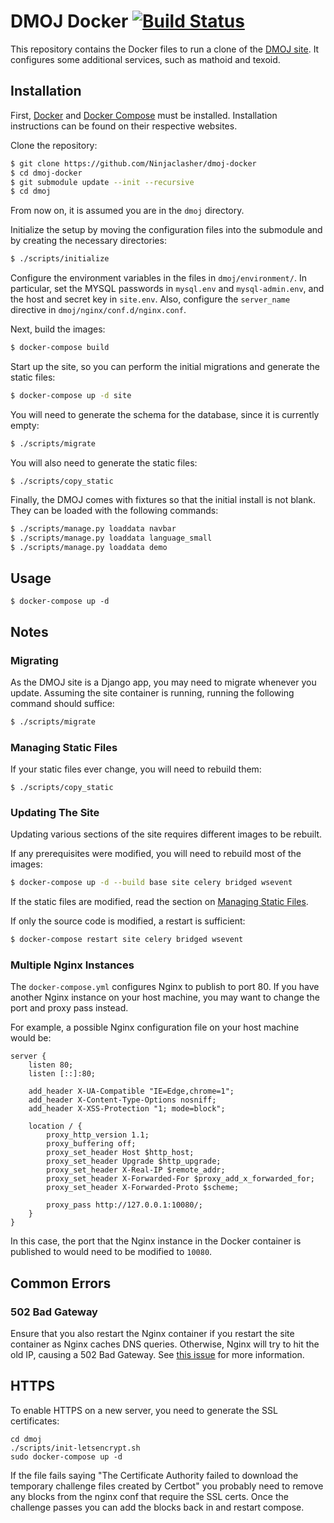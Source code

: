 DMOJ Docker [![Build Status](https://github.com/Ninjaclasher/dmoj-docker/workflows/Build%20Docker%20Images/badge.svg)](https://github.com/Ninjaclasher/dmoj-docker/actions/)
=====

This repository contains the Docker files to run a clone of the [DMOJ site](https://github.com/DMOJ/online-judge). It configures some additional services, such as mathoid and texoid.

## Installation

First, [Docker](https://www.docker.com/) and [Docker Compose](https://docs.docker.com/compose/) must be installed. Installation instructions can be found on their respective websites.

Clone the repository:
```sh
$ git clone https://github.com/Ninjaclasher/dmoj-docker
$ cd dmoj-docker
$ git submodule update --init --recursive
$ cd dmoj
```
From now on, it is assumed you are in the `dmoj` directory.

Initialize the setup by moving the configuration files into the submodule and by creating the necessary directories:
```sh
$ ./scripts/initialize
```

Configure the environment variables in the files in `dmoj/environment/`. In particular, set the MYSQL passwords in `mysql.env` and `mysql-admin.env`, and the host and secret key in `site.env`. Also, configure the `server_name` directive in `dmoj/nginx/conf.d/nginx.conf`.

Next, build the images:
```sh
$ docker-compose build
```

Start up the site, so you can perform the initial migrations and generate the static files:
```sh
$ docker-compose up -d site
```

You will need to generate the schema for the database, since it is currently empty:
```sh
$ ./scripts/migrate
```

You will also need to generate the static files:
```
$ ./scripts/copy_static
```

Finally, the DMOJ comes with fixtures so that the initial install is not blank. They can be loaded with the following commands:
```sh
$ ./scripts/manage.py loaddata navbar
$ ./scripts/manage.py loaddata language_small
$ ./scripts/manage.py loaddata demo
```

## Usage
```
$ docker-compose up -d
```

## Notes

### Migrating
As the DMOJ site is a Django app, you may need to migrate whenever you update. Assuming the site container is running, running the following command should suffice:
```sh
$ ./scripts/migrate
```

### Managing Static Files
If your static files ever change, you will need to rebuild them:
```
$ ./scripts/copy_static
```

### Updating The Site
Updating various sections of the site requires different images to be rebuilt.

If any prerequisites were modified, you will need to rebuild most of the images:
```sh
$ docker-compose up -d --build base site celery bridged wsevent
```
If the static files are modified, read the section on [Managing Static Files](#managing-static-files).

If only the source code is modified, a restart is sufficient:
```sh
$ docker-compose restart site celery bridged wsevent
```

### Multiple Nginx Instances

The `docker-compose.yml` configures Nginx to publish to port 80. If you have another Nginx instance on your host machine, you may want to change the port and proxy pass instead.

For example, a possible Nginx configuration file on your host machine would be:
```
server {
    listen 80;
    listen [::]:80;

    add_header X-UA-Compatible "IE=Edge,chrome=1";
    add_header X-Content-Type-Options nosniff;
    add_header X-XSS-Protection "1; mode=block";

    location / {
        proxy_http_version 1.1;
        proxy_buffering off;
        proxy_set_header Host $http_host;
        proxy_set_header Upgrade $http_upgrade;
        proxy_set_header X-Real-IP $remote_addr;
        proxy_set_header X-Forwarded-For $proxy_add_x_forwarded_for;
        proxy_set_header X-Forwarded-Proto $scheme;

        proxy_pass http://127.0.0.1:10080/;
    }
}
```

In this case, the port that the Nginx instance in the Docker container is published to would need to be modified to `10080`.

## Common Errors
### 502 Bad Gateway
Ensure that you also restart the Nginx container if you restart the site container as Nginx caches DNS queries. Otherwise, Nginx will try to hit the old IP, causing a 502 Bad Gateway. See [this issue](https://github.com/docker/compose/issues/3314) for more information.


## HTTPS

To enable HTTPS on a new server, you need to generate the SSL certificates:
```shell
cd dmoj
./scripts/init-letsencrypt.sh
sudo docker-compose up -d
```

If the file fails saying "The Certificate Authority failed to download the temporary challenge files created by Certbot"
you probably need to remove any blocks from the nginx conf that require the SSL certs. Once the challenge passes you can
add the blocks back in and restart compose.

